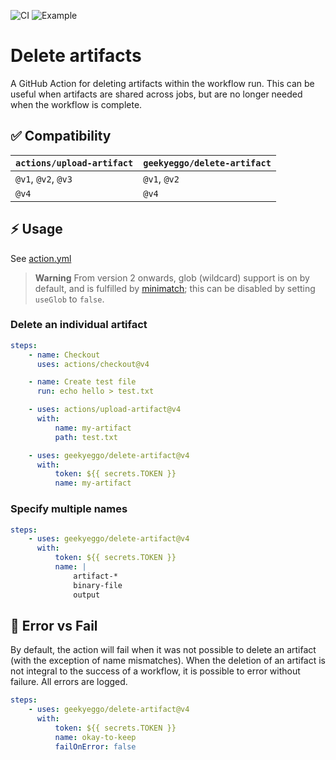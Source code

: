 ![CI](https://github.com/GeekyEggo/delete-artifact/workflows/CI/badge.svg)
![Example](https://github.com/GeekyEggo/delete-artifact/workflows/Example/badge.svg)

# Delete artifacts

A GitHub Action for deleting artifacts within the workflow run. This can be useful when artifacts are shared across jobs, but are no longer needed when the workflow is complete.

## ✅ Compatibility

| `actions/upload-artifact` | `geekyeggo/delete-artifact` |
| ------------------------- | --------------------------- |
| `@v1`, `@v2`, `@v3`       | `@v1`, `@v2`                |
| `@v4`                     | `@v4`                       |

## ⚡ Usage

See [action.yml](action.yml)

> **Warning**
> From version 2 onwards, glob (wildcard) support is on by default, and is fulfilled by [minimatch](https://www.npmjs.com/package/minimatch); this can be disabled by setting `useGlob` to `false`.

### Delete an individual artifact

```yml
steps:
    - name: Checkout
      uses: actions/checkout@v4

    - name: Create test file
      run: echo hello > test.txt

    - uses: actions/upload-artifact@v4
      with:
          name: my-artifact
          path: test.txt

    - uses: geekyeggo/delete-artifact@v4
      with:
          token: ${{ secrets.TOKEN }}
          name: my-artifact
```

### Specify multiple names

```yml
steps:
    - uses: geekyeggo/delete-artifact@v4
      with:
          token: ${{ secrets.TOKEN }}
          name: |
              artifact-*
              binary-file
              output
```

## 🚨 Error vs Fail

By default, the action will fail when it was not possible to delete an artifact (with the exception of name mismatches). When the deletion of an artifact is not integral to the success of a workflow, it is possible to error without failure. All errors are logged.

```yml
steps:
    - uses: geekyeggo/delete-artifact@v4
      with:
          token: ${{ secrets.TOKEN }}
          name: okay-to-keep
          failOnError: false
```

